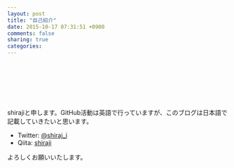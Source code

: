 ```yaml
---
layout: post
title: "自己紹介"
date: 2015-10-17 07:31:51 +0900
comments: false
sharing: true
categories:
---
```


<script async src="//pagead2.googlesyndication.com/pagead/js/adsbygoogle.js"></script>
<!-- 728x90 -->
<ins class="adsbygoogle"
     style="display:inline-block;width:728px;height:90px"
     data-ad-client="ca-pub-3940616565912592"
     data-ad-slot="7693358062"></ins>
<script>
(adsbygoogle = window.adsbygoogle || []).push({});
</script>

<!-- more -->

shirajiと申します。GitHub活動は英語で行っていますが、このブログは日本語で記載していきたいと思います。

* Twitter: [@shiraj_i](https://twitter.com/shiraj_i)
* Qiita: [shiraji](http://qiita.com/shiraji)

よろしくお願いいたします。
